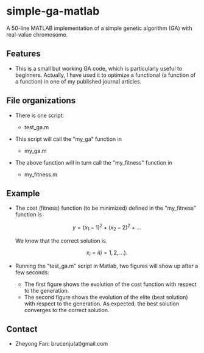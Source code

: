 # simple-ga-matlab

A 50-line MATLAB implementation of a simple genetic algorithm (GA) with real-value chromosome. 

## Features

* This is a small but working GA code, which is particularly useful to beginners. 
  Actually, I have used it to optimize a functional (a function of a function) 
  in one of my published journal articles. 
  
## File organizations

* There is one script:
  * test_ga.m

* This script will call the "my_ga" function in
  * my_ga.m
  
* The above function will in turn call the "my_fitness" function in
  * my_fitness.m
  
## Example

* The cost (fitness) function (to be minimized) defined in the "my_fitness" function is 
  ```math
      y = (x_1 - 1)^2 + (x_2 - 2)^2 + ...
  ```
  We know that the correct solution is 
  ```math 
      x_i = i (i = 1, 2, ...).
  ```
  
* Running the "test_ga.m" script in Matlab, two figures will show up after a few seconds:
  * The first figure shows the evolution of the cost function with respect to the generation.
  * The second figure shows the evolution of the elite (best solution) with respect to the generation.
    As expected, the best solution converges to the correct solution.

## Contact

* Zheyong Fan: brucenju(at)gmail.com
